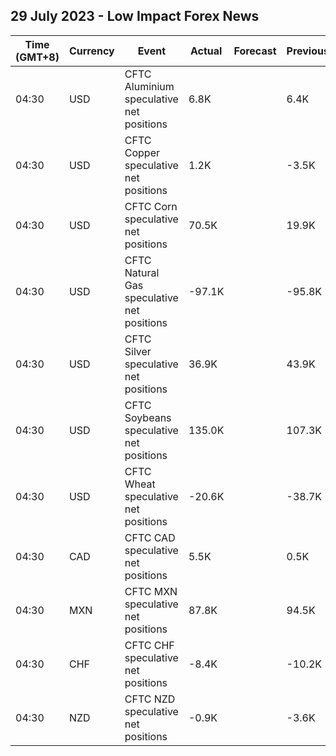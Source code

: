 ## 29 July 2023 - Low Impact Forex News

| Time (GMT+8) | Currency | Event | Actual | Forecast | Previous |
|------|----------|-------|--------|----------|----------|
| 04:30 | USD | CFTC Aluminium speculative net positions | 6.8K |  | 6.4K |
| 04:30 | USD | CFTC Copper speculative net positions | 1.2K |  | -3.5K |
| 04:30 | USD | CFTC Corn speculative net positions | 70.5K |  | 19.9K |
| 04:30 | USD | CFTC Natural Gas speculative net positions | -97.1K |  | -95.8K |
| 04:30 | USD | CFTC Silver speculative net positions | 36.9K |  | 43.9K |
| 04:30 | USD | CFTC Soybeans speculative net positions | 135.0K |  | 107.3K |
| 04:30 | USD | CFTC Wheat speculative net positions | -20.6K |  | -38.7K |
| 04:30 | CAD | CFTC CAD speculative net positions | 5.5K |  | 0.5K |
| 04:30 | MXN | CFTC MXN speculative net positions | 87.8K |  | 94.5K |
| 04:30 | CHF | CFTC CHF speculative net positions | -8.4K |  | -10.2K |
| 04:30 | NZD | CFTC NZD speculative net positions | -0.9K |  | -3.6K |
